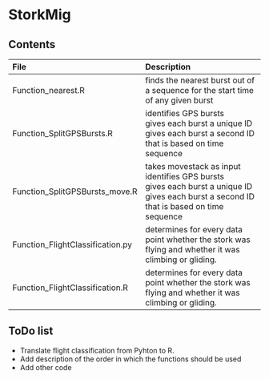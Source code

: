 # StorkMig


## Contents

| File | Description |
|:---|:---|
| Function_nearest.R | finds the nearest burst out of a sequence for the start time of any given burst |
| Function_SplitGPSBursts.R | identifies GPS bursts <br />  gives each burst a unique ID <br /> gives each burst a second ID that is based on time sequence |
| Function_SplitGPSBursts_move.R | takes movestack as input <br /> identifies GPS bursts <br />  gives each burst a unique ID <br /> gives each burst a second ID that is based on time sequence |
| Function_FlightClassification.py | determines for every data point whether the stork was flying and whether it was climbing or gliding. |
| Function_FlightClassification.R | determines for every data point whether the stork was flying and whether it was climbing or gliding. |

## ToDo list

- Translate flight classification from Pyhton to R.
- Add description of the order in which the functions should be used
- Add other code



